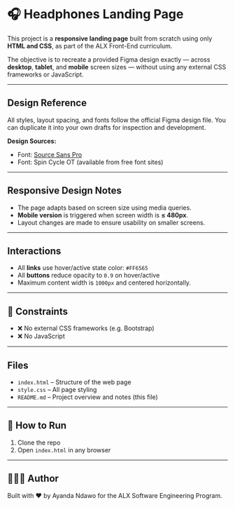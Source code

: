 # 🎧 Headphones Landing Page

This project is a **responsive landing page** built from scratch using only **HTML and CSS**, as part of the ALX Front-End curriculum.

The objective is to recreate a provided Figma design exactly — across **desktop**, **tablet**, and **mobile** screen sizes — without using any external CSS frameworks or JavaScript.

---

## Design Reference

All styles, layout spacing, and fonts follow the official Figma design file. You can duplicate it into your own drafts for inspection and development.

**Design Sources:**
- Font: [Source Sans Pro](https://fonts.google.com/specimen/Source+Sans+Pro)
- Font: Spin Cycle OT (available from free font sites)

---

## Responsive Design Notes

- The page adapts based on screen size using media queries.
- **Mobile version** is triggered when screen width is **≤ 480px**.
- Layout changes are made to ensure usability on smaller screens.

---

## Interactions

- All **links** use hover/active state color: `#FF6565`
- All **buttons** reduce opacity to `0.9` on hover/active
- Maximum content width is `1000px` and centered horizontally.

---

## 🚫 Constraints

- ❌ No external CSS frameworks (e.g. Bootstrap)
- ❌ No JavaScript

---

## Files

- `index.html` – Structure of the web page
- `style.css` – All page styling
- `README.md` – Project overview and notes (this file)

---

## 🚀 How to Run

1. Clone the repo
2. Open `index.html` in any browser

---

## 👩🏽‍💻 Author

Built with ❤️ by Ayanda Ndawo for the ALX Software Engineering Program.

